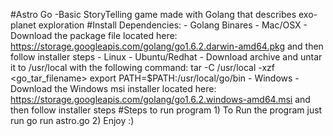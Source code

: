 #Astro Go 
-Basic StoryTelling game made with Golang that describes exo-planet exploration
#Install Dependencies:
	- Golang Binares 
			- Mac/OSX
				- Download the package file located here:
				https://storage.googleapis.com/golang/go1.6.2.darwin-amd64.pkg and then follow
				installer steps 
			- Linux 
				- Ubuntu/Redhat
					- Download archive and untar it to /usr/local with the following command:
					tar -C /usr/local -xzf <go_tar_filename>
					export PATH=$PATH:/usr/local/go/bin
			- Windows 
				- Download the Windows msi installer located here:
					https://storage.googleapis.com/golang/go1.6.2.windows-amd64.msi and then follow 
					installer steps
#Steps to run program
	1)	To Run the program just run go run astro.go 
	2) Enjoy :)
